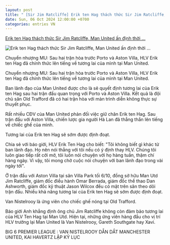 ```yaml
---
layout: post
title: " [Sir Jim Ratcliffe] Erik ten Hag thách thức Sir Jim Ratcliffe, Man United ấn định thời ..."
date: Sun, 06 Oct 2024 12:00:00 +0700
categories: entries VN
---
```

[Erik ten Hag thách thức Sir Jim Ratcliffe, Man United ấn định thời ...](https://www.techz.vn/206-1024-1-erik-ten-hag-thach-thuc-sir-jim-ratcliffe-man-united-an-dinh-thoi-diem-cong-bo-hlv-moi-ylt631496.html)

![Erik ten Hag thách thức Sir Jim Ratcliffe, Man United ấn định thời ...](https://media.techz.vn/media2019/upload2019/2024/10/07/462344016_1160200752574081_6628292024846415175_n_07102024111447.jpg)

Chuyển nhượng MU: Sau hai trận hòa trước Porto và Aston Villa, HLV Erik ten Hag đã chính thức lên tiếng về tương lai của mình tại Man United.

Chuyển nhượng MU: Sau hai trận hòa trước Porto và Aston Villa, HLV Erik ten Hag đã chính thức lên tiếng về tương lai của mình tại Man United.

Ban lãnh đạo của Man United được cho là sẽ quyết định tương lai của Erik ten Hag sau hai trận đấu quan trọng với Porto và Aston Villa. Kết quả là đội chủ sân Old Trafford đã có hai trận hòa với màn trình diễn không thực sự thuyết phục.

Rất nhiều CĐV của Man United phản đối việc giữ chân Erik ten Hag. Sau trận đấu với Aston Villa, chiến lược gia người Hà Lan đã thẳng thắn lên tiếng về chiếc ghế của mình.

Tương lai của Erik ten Hag sẽ sớm được định đoạt.

Chia sẻ với báo giới, HLV Erik Ten Hag cho biết: "Tôi không biết gì khác từ ban lãnh đạo. Họ nên nói thẳng với tôi nếu có ý định thay HLV. Chúng tôi luôn giao tiếp rất cởi mở, tôi luôn nói chuyện với họ hàng tuần, thậm chí hàng ngày. Vì vậy, tôi mong chờ cuộc nói chuyện với ban lãnh đạo trong vài ngày tới".

Ở trận đấu với Aston Villa tại sân Villa Park tối 6/10, đồng sở hữu Man Utd Jim Ratcliffe, giám đốc điều hành Omar Berrada, giám đốc thể thao Dan Ashworth, giám đốc kỹ thuật Jason Wilcox đều có mặt trên sân theo dõi trận đấu. Nhiều khả năng tương lai của Erik ten Hag sẽ sớm được định đoạt.

Van Nistelrooy là ứng viên cho chiếc ghế nóng tại Old Trafford.

Báo giới Anh khẳng định ông chủ Jim Ratcliffe không còn đảm bảo tương lai của HLV Ten Hag tại Man Utd. Hiện tại, những ứng viên hàng đầu cho vị trí HLV trưởng lại Man United là Van Nistelrooy, Gareth Southgate hay Xavi.

BIG 6 PREMIER LEAGUE : VAN NISTELROOY DẪN DẮT MANCHESTER UNITED, KAI HAVERTZ LẬP KỶ LỤC

